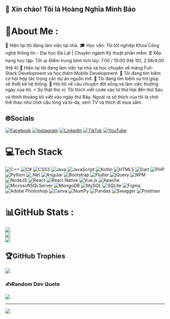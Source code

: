 ## 👋 Xin chào! Tôi là Hoàng Nghĩa Minh Bảo

# 💫About Me :
🔭 Hiện tại tôi đang làm việc tại nhà.
🎓 Học vấn: Tôi tốt nghiệp Khoa Công nghệ thông tin - Đại học Đà Lạt | Chuyên ngành Kỹ thuật phần mềm.
🎖️ Xếp hạng học tập: Tốt
📊 Điểm trung bình tích lũy: 7.00 / 10.00 (Hệ 10), 2.58/4.00 (Hệ 4)
🌱 Hiện tại tôi đang làm việc tại nhà và học chuyên về mảng Full-Stack Development và học thêm Mobile Development.
👯 Tôi đang tìm kiếm cơ hội hợp tác trong các dự án nguồn mở.
🤔 Tôi đang tìm kiếm sự trợ giúp về thiết kế hệ thống.
💬 Hỏi tôi về câu chuyện đời sống và làm việc thường ngày của tôi.
⚡ Sự thật thú vị: Tôi thích viết code vào từ thứ Hai đến thứ Sáu và thỉnh thoảng tôi viết vào ngày thứ Bảy. Ngoài ra sở thích của tôi là chơi thể thao như chơi cầu lông và bi-da, xem TV và thích đi mua sắm.

## 🌐Socials
[![Facebook](https://img.shields.io/badge/Facebook-%231877F2.svg?logo=Facebook&logoColor=white)](https://facebook.com/https://www.facebook.com/minh.bao.3152) [![Instagram](https://img.shields.io/badge/Instagram-%23E4405F.svg?logo=Instagram&logoColor=white)](https://instagram.com/https://www.instagram.com/minhbao.8102/) [![LinkedIn](https://img.shields.io/badge/LinkedIn-%230077B5.svg?logo=linkedin&logoColor=white)](https://linkedin.com/in/https://www.linkedin.com/in/hoang-nghia-minh-bao-b5a285241/) [![TikTok](https://img.shields.io/badge/TikTok-%23000000.svg?logo=TikTok&logoColor=white)](https://tiktok.com/@https://www.tiktok.com/@minhbao8102) [![YouTube](https://img.shields.io/badge/YouTube-%23FF0000.svg?logo=YouTube&logoColor=white)](https://youtube.com/c/https://www.youtube.com/@baominh9227) 

# 💻Tech Stack
![C++](https://img.shields.io/badge/c++-%2300599C.svg?style=for-the-badge&logo=c%2B%2B&logoColor=white) ![C#](https://img.shields.io/badge/c%23-%23239120.svg?style=for-the-badge&logo=c-sharp&logoColor=white) ![CSS3](https://img.shields.io/badge/css3-%231572B6.svg?style=for-the-badge&logo=css3&logoColor=white) ![Java](https://img.shields.io/badge/java-%23ED8B00.svg?style=for-the-badge&logo=java&logoColor=white) ![JavaScript](https://img.shields.io/badge/javascript-%23323330.svg?style=for-the-badge&logo=javascript&logoColor=%23F7DF1E) ![Kotlin](https://img.shields.io/badge/kotlin-%230095D5.svg?style=for-the-badge&logo=kotlin&logoColor=white) ![HTML5](https://img.shields.io/badge/html5-%23E34F26.svg?style=for-the-badge&logo=html5&logoColor=white) ![Dart](https://img.shields.io/badge/dart-%230175C2.svg?style=for-the-badge&logo=dart&logoColor=white) ![PHP](https://img.shields.io/badge/php-%23777BB4.svg?style=for-the-badge&logo=php&logoColor=white) ![Python](https://img.shields.io/badge/python-3670A0?style=for-the-badge&logo=python&logoColor=ffdd54) ![.Net](https://img.shields.io/badge/.NET-5C2D91?style=for-the-badge&logo=.net&logoColor=white) ![Angular](https://img.shields.io/badge/angular-%23DD0031.svg?style=for-the-badge&logo=angular&logoColor=white) ![Bootstrap](https://img.shields.io/badge/bootstrap-%23563D7C.svg?style=for-the-badge&logo=bootstrap&logoColor=white) ![Flutter](https://img.shields.io/badge/Flutter-%2302569B.svg?style=for-the-badge&logo=Flutter&logoColor=white) ![jQuery](https://img.shields.io/badge/jquery-%230769AD.svg?style=for-the-badge&logo=jquery&logoColor=white) ![NPM](https://img.shields.io/badge/NPM-%23000000.svg?style=for-the-badge&logo=npm&logoColor=white) ![NodeJS](https://img.shields.io/badge/node.js-6DA55F?style=for-the-badge&logo=node.js&logoColor=white) ![React](https://img.shields.io/badge/react-%2320232a.svg?style=for-the-badge&logo=react&logoColor=%2361DAFB) ![React Native](https://img.shields.io/badge/react_native-%2320232a.svg?style=for-the-badge&logo=react&logoColor=%2361DAFB) ![Vue.js](https://img.shields.io/badge/vuejs-%2335495e.svg?style=for-the-badge&logo=vuedotjs&logoColor=%234FC08D) ![Apache](https://img.shields.io/badge/apache-%23D42029.svg?style=for-the-badge&logo=apache&logoColor=white) ![MicrosoftSQLServer](https://img.shields.io/badge/Microsoft%20SQL%20Sever-CC2927?style=for-the-badge&logo=microsoft%20sql%20server&logoColor=white) ![MongoDB](https://img.shields.io/badge/MongoDB-%234ea94b.svg?style=for-the-badge&logo=mongodb&logoColor=white) ![MySQL](https://img.shields.io/badge/mysql-%2300f.svg?style=for-the-badge&logo=mysql&logoColor=white) ![SQLite](https://img.shields.io/badge/sqlite-%2307405e.svg?style=for-the-badge&logo=sqlite&logoColor=white) 	![Figma](https://img.shields.io/badge/figma-%23F24E1E.svg?style=for-the-badge&logo=figma&logoColor=white) ![Adobe Photoshop](https://img.shields.io/badge/adobephotoshop-%2331A8FF.svg?style=for-the-badge&logo=adobephotoshop&logoColor=white) ![Canva](https://img.shields.io/badge/Canva-%2300C4CC.svg?style=for-the-badge&logo=Canva&logoColor=white) ![NumPy](https://img.shields.io/badge/numpy-%23013243.svg?style=for-the-badge&logo=numpy&logoColor=white) ![Pandas](https://img.shields.io/badge/pandas-%23150458.svg?style=for-the-badge&logo=pandas&logoColor=white) ![Swagger](https://img.shields.io/badge/-Swagger-%23Clojure?style=for-the-badge&logo=swagger&logoColor=white) ![Postman](https://img.shields.io/badge/Postman-FF6C37?style=for-the-badge&logo=postman&logoColor=white)
# 📊GitHub Stats :
![](https://github-readme-stats.vercel.app/api?username=hoangminhbao8102&theme=radical&hide_border=true&include_all_commits=false&count_private=false)<br/>
![](https://github-readme-streak-stats.herokuapp.com/?user=hoangminhbao8102&theme=radical&hide_border=true)<br/>
![](https://github-readme-stats.vercel.app/api/top-langs/?username=hoangminhbao8102&theme=radical&hide_border=true&include_all_commits=false&count_private=false&layout=compact)

## 🏆GitHub Trophies
![](https://github-trophies.vercel.app/?username=hoangminhbao8102&theme=dracula&no-frame=false&no-bg=true&margin-w=4)

### ✍️Random Dev Quote
![](https://quotes-github-readme.vercel.app/api?type=horizontal&theme=radical)

---
[![](https://visitcount.itsvg.in/api?id=hoangminhbao8102&icon=0&color=0)](https://visitcount.itsvg.in)
